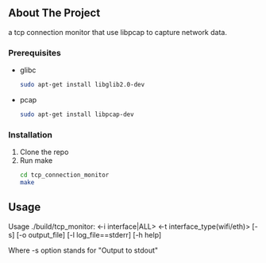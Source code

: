 ## About The Project
a tcp connection monitor that use libpcap to capture network data.


### Prerequisites

* glibc
  ```sh
  sudo apt-get install libglib2.0-dev
  ```
* pcap
  ```sh
  sudo apt-get install libpcap-dev
  ```

### Installation

1. Clone the repo
2. Run make
   ```sh
   cd tcp_connection_monitor
   make
   ```
## Usage
Usage ./build/tcp_monitor: <-i interface|ALL> <-t interface_type(wifi/eth)> [-s] [-o output_file] [-l log_file==stderr] [-h help]

Where -s option stands for "Output to stdout"
